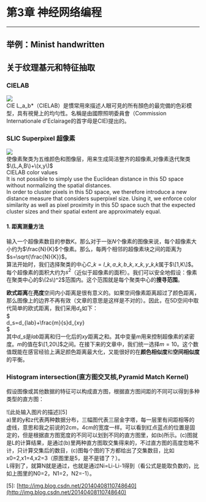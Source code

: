 # 第3章 神经网络编程

---

## 

## 举例：Minist handwritten

## 关于纹理基元和特征抽取

### CIELAB

![](http://4.bp.blogspot.com/-GJsnhAWlYqY/U0erTUv5p0I/AAAAAAAAA3Q/Ac6SeCEYgts/s1600/LAB_COLOR1.png)  
CIE L_a_b\*（CIELAB）是慣常用來描述人眼可見的所有顏色的最完備的色彩模型，具有視覺上的均勻性。名稱是由國際照明委員會（Commission Internationale d'Eclairage的首字母是CIE\)提出的。

### SLIC Superpixel 超像素

![](http://ivrl.epfl.ch/files/content/sites/ivrg/files/research/images/RK_SLICSuperpixels/intro_pics/54082_combo.jpg)  
使像素聚类为五维颜色和图像层，用来生成简洁整齐的超像素,对像素迭代聚类  
$\(L,A,B\)+\(x,y\)$  
CIELAB color values  
It is not possible to simply use the Euclidean distance in this 5D space without normalizing the spatial distances.  
In order to cluster pixels in this 5D space, we therefore introduce a new distance measure that considers superpixel size. Using it, we enforce color similarity as well as pixel proximity in this 5D space such that the expected cluster sizes and their spatial extent are approximately equal.

#### 1. 距离测量方法

输入一个超像素数目的参数$K$。那么对于一张$N$个像素的图像来说，每个超像素大小约为$\frac{N}{K}$个像素。那么，每两个相邻的超像素块之间的距离为$s=\sqrt{\frac{N}{K}}$。  
算法开始时，我们选择聚类的中心$C\_k ={l\_k,a\_k,b\_k,x\_k,y\_k}$,$k$属于$\[1,K\]$。每个超像素的面积大约为$s^2$（近似于超像素的面积）。我们可以安全地假设：像素在聚类中心的$\(2s\)^2$范围内。这个范围就是每个聚类中心的**搜寻范围**。

**欧式距离**在**亮度**空间内小距离是很有意义的。如果空间像素距离超过了颜色距离，那么图像上的边界不再有效（文章的意思是这样是不对的）。因此，在5D空间中取代简单的欧式距离，我们采用$d_s$如下：  
$  
d\_s=d_{lab}+\frac{m}{s}d\_{xy}  
$  
其中$d\_s$是$lab$距离和归一化后的$xy$距离之和。其中变量$m$用来控制超像素的紧密度。$m$的值在$\[1,20\]$之间。在接下来的文章中，我们统一选择$m=10$。这个数值既能在感官经验上满足颜色距离最大化，又能很好的在**颜色相似度**和**空间相似度**的平衡。

### Histogram intersection\(直方图交叉核,Pyramid Match Kernel\)

假设图像或其他数据的特征可以构成直方图，根据直方图间距的不同可以得到多种类型的直方图：

!\[此处输入图片的描述\]\[5\]  
 a\)里的y和z代表两种数据分布，三幅图代表三层金字塔，每一层里有间距相等的虚线，意思和我之前说的2cm，4cm的宽度一样。可以看到红点蓝点的位置是固定的，但是根据直方图宽度的不同可以划到不同的直方图里，如\(b\)所示。\(c\)图就是L的计算结果，是通过\(b\)里两种直方图取交集得来的，不过直方图的高度忽略不计，只计算交集后的数目，\(c\)图每个图的下方都给出了交集数目，比如x0=2,x1=4,x2=3（原图里是5，是不是错了？）。  
L得到了，就算N就是通过，也就是通过Ni=Li-Li-1得到（看公式是能取负数的，比如上图里的N0=2，N1=2，N2=-1）。

\[5\]: [http://img.blog.csdn.net/20140408110748640](http://img.blog.csdn.net/20140408110748640)

